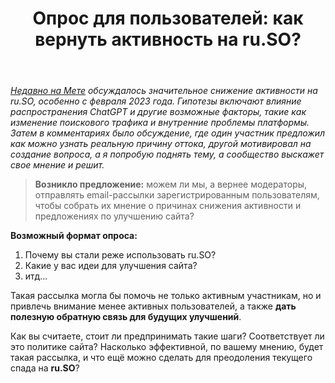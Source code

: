 ﻿---
title: "Опрос для пользователей: как вернуть активность на ru.SO?"
se.owner.user_id: 264178
se.owner.display_name: "Dev18"
se.owner.link: "https://ru.meta.stackoverflow.com/users/264178/dev18"
se.link: "https://ru.meta.stackoverflow.com/questions/14406/%d0%9e%d0%bf%d1%80%d0%be%d1%81-%d0%b4%d0%bb%d1%8f-%d0%bf%d0%be%d0%bb%d1%8c%d0%b7%d0%be%d0%b2%d0%b0%d1%82%d0%b5%d0%bb%d0%b5%d0%b9-%d0%ba%d0%b0%d0%ba-%d0%b2%d0%b5%d1%80%d0%bd%d1%83%d1%82%d1%8c-%d0%b0%d0%ba%d1%82%d0%b8%d0%b2%d0%bd%d0%be%d1%81%d1%82%d1%8c-%d0%bd%d0%b0-ru-so"
se.question_id: 14406
se.post_type: question
---
<p><em><a href="https://ru.meta.stackoverflow.com/q/14381/264178">Недавно на Мете</a> обсуждалось значительное снижение активности на ru.SO, особенно с февраля 2023 года. Гипотезы включают влияние распространения ChatGPT и другие возможные факторы, такие как изменение поискового трафика и внутренние проблемы платформы. Затем в комментариях было обсуждение, где один участник предложил как можно узнать реальную причину оттока, другой мотивировал на создание вопроса, а я попробую поднять тему, а сообщество выскажет свое мнение и решит.</em></p>
<blockquote>
<p><strong>Возникло предложение:</strong> можем ли мы, а вернее модераторы, отправлять
email-рассылки зарегистрированным пользователям, чтобы собрать их
мнение о причинах снижения активности и предложениях по улучшению
сайта?</p>
</blockquote>
<p><strong>Возможный формат опроса:</strong></p>
<ol>
<li>Почему вы стали реже использовать ru.SO?</li>
<li>Какие у вас идеи для улучшения сайта?</li>
<li>итд...</li>
</ol>
<p>Такая рассылка могла бы помочь не только активным участникам, но и привлечь внимание менее активных пользователей, а также <strong>дать полезную обратную связь для будущих улучшений</strong>.</p>
<p>Как вы считаете, стоит ли предпринимать такие шаги? Соответствует ли это политике сайта? Насколько эффективной, по вашему мнению, будет такая рассылка, и что ещё можно сделать для преодоления текущего спада на <strong>ru.SO</strong>?</p>
